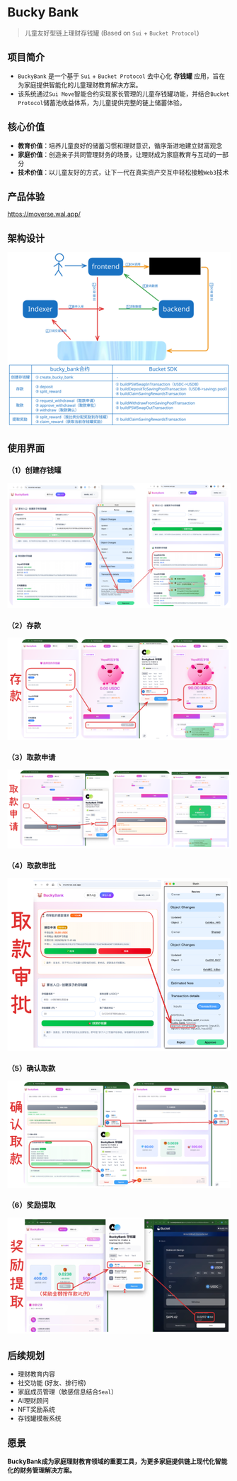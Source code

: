 # Bucky Bank

> 儿童友好型链上理财存钱罐 (Based on `Sui` + `Bucket Protocol`)

## 项目简介

- `BuckyBank` 是一个基于 `Sui` + `Bucket Protocol` 去中心化 **存钱罐** 应用，旨在为家庭提供智能化的儿童理财教育解决方案。
- 该系统通过`Sui Move`智能合约实现家长管理的儿童存钱罐功能，并结合`Bucket Protocol`储蓄池收益体系，为儿童提供完整的链上储蓄体验。

## 核心价值

- **教育价值**：培养儿童良好的储蓄习惯和理财意识，循序渐进地建立财富观念
- **家庭价值**：创造亲子共同管理财务的场景，让理财成为家庭教育与互动的一部分
- **技术价值**：以儿童友好的方式，让下一代在真实资产交互中轻松接触`Web3`技术

## 产品体验

https://moverse.wal.app/

## 架构设计

![](./assets/BuckyBank%E6%A0%B8%E5%BF%83%E6%B5%81%E7%A8%8B.svg)

## 使用界面

### （1）创建存钱罐

![Clipboard_Screenshot_1760844521](./assets/Clipboard_Screenshot_1760844521.png)

### （2）存款

![Clipboard_Screenshot_1760844494](./assets/Clipboard_Screenshot_1760844494.png)

### （3）取款申请

![Clipboard_Screenshot_1760844572](./assets/Clipboard_Screenshot_1760844572.png)



### （4）取款审批

![Clipboard_Screenshot_1760844609](./assets/Clipboard_Screenshot_1760844609.png)

### （5）确认取款

![Clipboard_Screenshot_1760844645](./assets/Clipboard_Screenshot_1760844645.png)

### （6）奖励提取

![Clipboard_Screenshot_1760844658](./assets/Clipboard_Screenshot_1760844658.png)

## 后续规划

- 理财教育内容
- 社交功能 (好友、排行榜)
- 家庭成员管理（敏感信息结合`Seal`）
- AI理财顾问
- NFT奖励系统
- 存钱罐模板系统

## 愿景

**BuckyBank成为家庭理财教育领域的重要工具，为更多家庭提供链上现代化智能化的财务管理解决方案。**